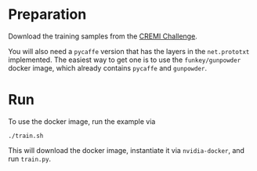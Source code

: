 Preparation
===========

Download the training samples from the [CREMI Challenge](https://cremi.org/data).

You will also need a `pycaffe` version that has the layers in the `net.prototxt`
implemented. The easiest way to get one is to use the `funkey/gunpowder` docker
image, which already contains `pycaffe` and `gunpowder`.

Run
===

To use the docker image, run the example via

```
./train.sh
```

This will download the docker image, instantiate it via `nvidia-docker`, and
run `train.py`.
